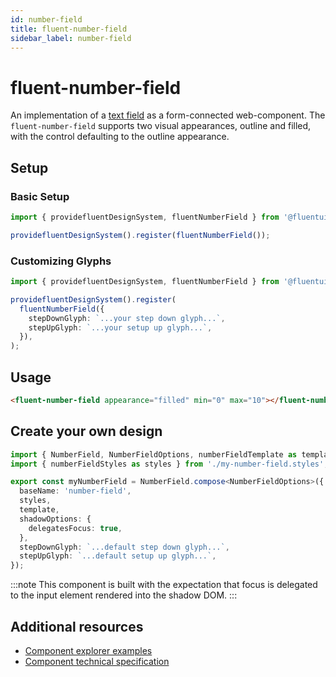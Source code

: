 ```yaml
---
id: number-field
title: fluent-number-field
sidebar_label: number-field
---
```


# fluent-number-field

An implementation of a [text field](https://developer.mozilla.org/en-US/docs/Web/HTML/Element/Input/text) as a form-connected web-component. The `fluent-number-field` supports two visual appearances, outline and filled, with the control defaulting to the outline appearance.

## Setup

### Basic Setup

```ts
import { providefluentDesignSystem, fluentNumberField } from '@fluentui/web-components';

providefluentDesignSystem().register(fluentNumberField());
```

### Customizing Glyphs

```ts
import { providefluentDesignSystem, fluentNumberField } from '@fluentui/web-components';

providefluentDesignSystem().register(
  fluentNumberField({
    stepDownGlyph: `...your step down glyph...`,
    stepUpGlyph: `...your setup up glyph...`,
  }),
);
```

## Usage

```html live
<fluent-number-field appearance="filled" min="0" max="10"></fluent-number-field>
```

## Create your own design

```ts
import { NumberField, NumberFieldOptions, numberFieldTemplate as template } from '@microsoft/fast-foundation';
import { numberFieldStyles as styles } from './my-number-field.styles';

export const myNumberField = NumberField.compose<NumberFieldOptions>({
  baseName: 'number-field',
  styles,
  template,
  shadowOptions: {
    delegatesFocus: true,
  },
  stepDownGlyph: `...default step down glyph...`,
  stepUpGlyph: `...default setup up glyph...`,
});
```

:::note
This component is built with the expectation that focus is delegated to the input element rendered into the shadow DOM.
:::

## Additional resources

- [Component explorer examples](https://explore.fast.design/components/fast-number-field)
- [Component technical specification](https://github.com/microsoft/fast/blob/master/packages/web-components/fast-foundation/src/number-field/number-field.spec.md)
